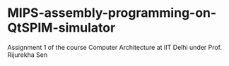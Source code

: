 # MIPS-assembly-programming-on-QtSPIM-simulator
Assignment 1 of the course Computer Architecture at IIT Delhi under Prof. Rijurekha Sen
